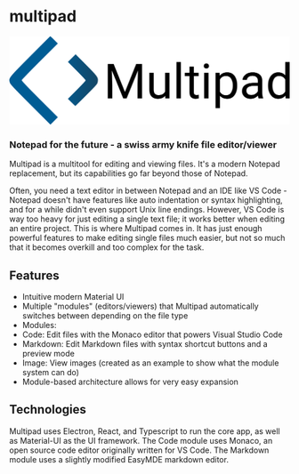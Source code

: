 # multipad
![Logo](logo.png)
### Notepad for the future - a swiss army knife file editor/viewer

Multipad is a multitool for editing and viewing files. It's a modern Notepad replacement, but its capabilities go far beyond those of Notepad.

Often, you need a text editor in between Notepad and an IDE like VS Code - Notepad doesn't have features like auto indentation or syntax highlighting, and for a while didn't even support Unix line endings. However, VS Code is way too heavy for just editing a single text file; it works better when editing an entire project. This is where Multipad comes in. It has just enough powerful features to make editing single files much easier, but not so much that it becomes overkill and too complex for the task.

## Features
- Intuitive modern Material UI
- Multiple "modules" (editors/viewers) that Multipad automatically switches between depending on the file type
- Modules:
- Code: Edit files with the Monaco editor that powers Visual Studio Code
- Markdown: Edit Markdown files with syntax shortcut buttons and a preview mode
- Image: View images (created as an example to show what the module system can do)
- Module-based architecture allows for very easy expansion

## Technologies
Multipad uses Electron, React, and Typescript to run the core app, as well as Material-UI as the UI framework. The Code module uses Monaco, an open source code editor originally written for VS Code. The Markdown module uses a slightly modified EasyMDE markdown editor.